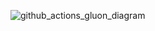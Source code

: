 ![github_actions_gluon_diagram]([https://github.com/weitsunglin/leetcode/blob/main/.github/workflows/github_actions_gluon_diagram.png])
